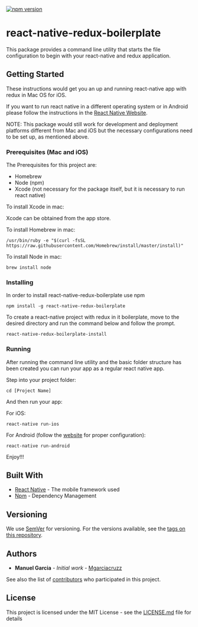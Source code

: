 [![npm version](https://badge.fury.io/js/react-native-redux-boilerplate.svg)](https://badge.fury.io/js/react-native-redux-boilerplate)

# react-native-redux-boilerplate
This package provides a command line utility that starts the file configuration to begin with your react-native and redux application.


## Getting Started

These instructions would get you an up and running react-native app with redux in Mac OS for iOS.

If you want to run react native in a different operating system or in Android please follow
the instructions in the [React Native Website](https://facebook.github.io/react-native/docs/getting-started.html).

NOTE: This package would still work for development and deployment platforms different from Mac and iOS but the
necessary configurations need to be set up, as mentioned above.

### Prerequisites (Mac and iOS)
The  Prerequisites for this project are:

  * Homebrew
  * Node (npm)
  * Xcode (not necessary for the package itself, but it is necessary to run react native)

To install Xcode in mac:

Xcode can be obtained from the app store.

To install Homebrew in mac:

```
/usr/bin/ruby -e "$(curl -fsSL https://raw.githubusercontent.com/Homebrew/install/master/install)"
```

To install Node in mac:

```
brew install node
```

### Installing

In order to install react-native-redux-boilerplate use npm

```
npm install -g react-native-redux-boilerplate
```

To create a react-native project with redux in it boilerplate, move to the desired directory and run the command below
and follow the prompt.

```
react-native-redux-boilerplate-install
```
### Running

After running the command line utility and the basic folder structure has been created you can run your app as
a regular react native app.

Step into your project folder:

```
cd [Project Name]
```

And then run your app:

For iOS:

```
react-native run-ios
```

For Android (follow the [website](https://facebook.github.io/react-native/docs/getting-started.html) for proper configuration):

```
react-native run-android
```

Enjoy!!!

## Built With

* [React Native](https://facebook.github.io/react-native/) - The mobile framework used
* [Npm](https://www.npmjs.com/) - Dependency Management

## Versioning

We use [SemVer](http://semver.org/) for versioning. For the versions available, see the [tags on this repository](https://github.com/mgarciacruzz/react-native-redux-boilerplate/tags).

## Authors

* **Manuel Garcia** - *Initial work* - [Mgarciacruzz](https://github.com/mgarciacruzz)

See also the list of [contributors](https://github.com/mgarciacruzz/react-native-redux-boilerplate/contributors) who participated in this project.

## License

This project is licensed under the MIT License - see the [LICENSE.md](LICENSE.md) file for details
